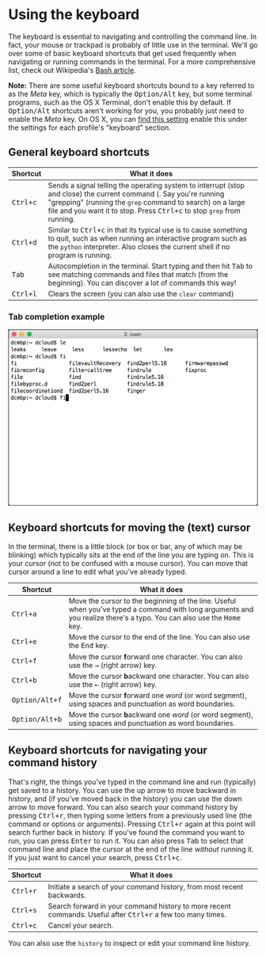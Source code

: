 # Using the keyboard

The keyboard is essential to navigating and controlling the command line. In fact, your mouse or trackpad is probably of little use in the terminal. We'll go over some of basic keyboard shortcuts that get used frequently when navigating or running commands in the terminal. For a more comprehensive list, check out Wikipedia's [Bash article](https://en.wikipedia.org/wiki/Bash_\(Unix_shell\)#Keyboard_shortcuts).

**Note:** There are some useful keyboard shortcuts bound to a key referred to as the *Meta* key, which is typically the <kbd>Option/Alt</kbd> key, but some terminal programs, such as the OS X Terminal, don't enable this by default. If <kbd>Option/Alt</kbd> shortcuts aren't working for you, you probably just need to enable the *Meta* key. On OS X, you can [find this setting](http://osxdaily.com/2013/02/01/use-option-as-meta-key-in-mac-os-x-terminal/) enable this under the settings for each profile's "keyboard" section.


## General keyboard shortcuts

| Shortcut | What it does |
| -------- | ------------ |
| <kbd>Ctrl+c</kbd> | Sends a signal telling the operating system to interrupt (stop and close) the current command (. Say you're running "grepping" (running the `grep` command to search) on a large file and you want it to stop. Press <kbd>Ctrl+c</kbd> to stop `grep` from running. |
| <kbd>Ctrl+d</kbd> | Similar to <kbd>Ctrl+c</kbd> in that its typical use is to cause something to quit, such as when running an interactive program such as the `python` interpreter. Also closes the current shell if no program is running. |
| <kbd>Tab</kbd> | Autocompletion in the terminal. Start typing and then hit <kbd>Tab</kbd> to see matching commands and files that match (from the beginning). You can discover a lot of commands this way! |
| <kbd>Ctrl+l</kbd> | Clears the screen (you can also use the `clear` command) |

### Tab completion example

![Screenshot: Using Tab for autocompletion](images/tab-completion.png)


## Keyboard shortcuts for moving the (text) cursor

In the terminal, there is a little block (or box or bar, any of which may be blinking) which typically sits at the end of the line you are typing on. This is your *cursor* (not to be confused with a mouse cursor). You can move that cursor around a line to edit what you've already typed.

| Shortcut | What it does |
| -------- | ------------ |
| <kbd>Ctrl+a</kbd> | Move the cursor to the beginning of the line. Useful when you've typed a command with long arguments and you realize there's a typo. You can also use the <kbd>Home</kbd> key. |
| <kbd>Ctrl+e</kbd> | Move the cursor to the end of the line. You can also use the <kbd>End</kbd> key. |
| <kbd>Ctrl+f</kbd> | Move the cursor **f**orward one character. You can also use the <kbd>&rarr;</kbd> (right arrow) key. |
| <kbd>Ctrl+b</kbd> | Move the cursor **b**ackward one character. You can also use the <kbd>&larr;</kbd> (right arrow) key. |
| <kbd>Option/Alt+f</kbd> | Move the cursor **f**orward one *word* (or word segment), using spaces and punctuation as word boundaries. |
| <kbd>Option/Alt+b</kbd> | Move the cursor **b**ackward one *word* (or word segment), using spaces and punctuation as word boundaries. |


## Keyboard shortcuts for navigating your command history

That's right, the things you've typed in the command line and run (typically) get saved to a history. You can use the up arrow to move backward in history, and (if you've moved back in the history) you can use the down arrow to move forward. You can also search your command history by pressing <kbd>Ctrl+r</kbd>, then typing some letters from a previously used line (the command or options or arguments). Pressing <kbd>Ctrl+r</kbd> again at this point will search further back in history. If you've found the command you want to run, you can press <kbd>Enter</kbd> to run it. You can also press <kbd>Tab</kbd> to select that command line and place the cursor at the end of the line *without* running it. If you just want to cancel your search, press <kbd>Ctrl+c</kbd>.

| Shortcut | What it does |
| -------- | ------------ |
| <kbd>Ctrl+r</kbd> | Initiate a search of your command history, from most recent backwards. |
| <kbd>Ctrl+s</kbd> | Search forward in your command history to more recent commands. Useful after <kbd>Ctrl+r</kbd> a few too many times. |
| <kbd>Ctrl+c</kbd> | Cancel your search. |

You can also use the `history` to inspect or edit your command line history.
